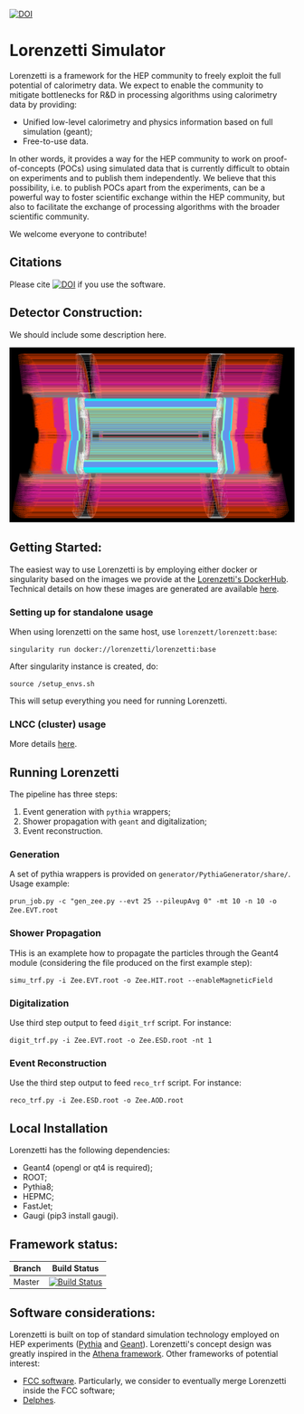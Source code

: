 [![DOI](https://zenodo.org/badge/370090835.svg)](https://zenodo.org/badge/latestdoi/370090835)


# Lorenzetti Simulator

Lorenzetti is a framework for the HEP community to freely exploit the full potential of calorimetry data. We expect to enable the community to mitigate bottlenecks for R&D in processing algorithms using calorimetry data by providing:

 - Unified low-level calorimetry and physics information based on full simulation (geant);
 - Free-to-use data. 
 
In other words, it provides a way for the HEP community to work on proof-of-concepts (POCs) using simulated data that is currently difficult to obtain on experiments and to publish them independently. We believe that this possibility, i.e. to publish POCs apart from the experiments, can be a powerful way to foster scientific exchange within the HEP community, but also to facilitate the exchange of processing algorithms with the broader scientific community.

We welcome everyone to contribute!


## Citations

Please cite [![DOI](https://zenodo.org/badge/370090835.svg)](https://zenodo.org/badge/latestdoi/370090835) if you use the software.

[//]: # (and/or the applicable papers.)


## Detector Construction:

We should include some description here.


![Screenshot](geometry/DetectorATLASModel/doc/cut_view.png)




## Getting Started:

The easiest way to use Lorenzetti is by employing either docker or singularity based on the images we provide at the [Lorenzetti's DockerHub](https://hub.docker.com/r/lorenzetti/lorenzetti). Technical details on how these images are generated are available [here](https://github.com/jodafons/lorenzetti/tree/master/docker).

### Setting up for standalone usage

When using lorenzetti on the same host, use `lorenzett/lorenzett:base`:

```
singularity run docker://lorenzetti/lorenzetti:base
```

After singularity instance is created, do:

```
source /setup_envs.sh
```

This will setup everything you need for running Lorenzetti.

### LNCC (cluster) usage

More details [here](https://github.com/jodafons/lorenzetti/tree/master/docker/cluster).

## Running Lorenzetti

The pipeline has three steps:

1. Event generation with `pythia` wrappers;
2. Shower propagation with `geant` and digitalization;
3. Event reconstruction.

### Generation

A set of pythia wrappers is provided on `generator/PythiaGenerator/share/`. Usage example:

```
prun_job.py -c "gen_zee.py --evt 25 --pileupAvg 0" -mt 10 -n 10 -o Zee.EVT.root
```
### Shower Propagation
THis is an examplete how to propagate the particles through the Geant4 module (considering the file produced on the first example step):
```
simu_trf.py -i Zee.EVT.root -o Zee.HIT.root --enableMagneticField
```

###  Digitalization

Use third step output to feed `digit_trf` script. For instance: 

```
digit_trf.py -i Zee.EVT.root -o Zee.ESD.root -nt 1
```

### Event Reconstruction

Use the third step output to feed `reco_trf` script. For instance:

```
reco_trf.py -i Zee.ESD.root -o Zee.AOD.root
```

## Local Installation

Lorenzetti has the following dependencies:

- Geant4 (opengl or qt4 is required);
- ROOT;
- Pythia8;
- HEPMC;
- FastJet;
- Gaugi (pip3 install gaugi).

## Framework status:

|  Branch    | Build Status |
| ---------- | ------------ |
|   Master   |[![Build Status](https://travis-ci.org/jodafons/lorenzetti.svg?branch=master)](https://travisci.org/jodafons/lorenzetti)  |

## Software considerations:


Lorenzetti is built on top of standard simulation technology employed on HEP experiments ([Pythia](http://home.thep.lu.se/~torbjorn/Pythia.html) and [Geant](https://geant4.web.cern.ch)). Lorenzetti's concept design was greatly inspired in the [Athena framework](https://gitlab.cern.ch/atlas/athena). Other frameworks of potential interest:

- [FCC software](https://github.com/HEP-FCC/FCCSW). Particularly, we consider to eventually merge Lorenzetti inside the FCC software;
- [Delphes](https://github.com/delphes/delphes).
